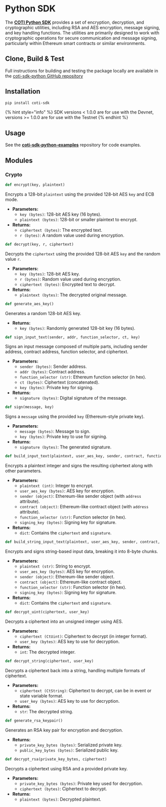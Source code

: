 # Python SDK

The [**COTI Python SDK**](https://github.com/coti-io/coti-sdk-python) provides a set of encryption, decryption, and cryptographic utilities, including RSA and AES encryption, message signing, and key handling functions. The utilities are primarily designed to work with cryptographic operations for secure communication and message signing, particularly within Ethereum smart contracts or similar environments.

## Clone, Build & Test

Full instructions for building and testing the package locally are available in the [coti-sdk-python GitHub repository](https://github.com/coti-io/coti-sdk-python)

## Installation

```bash
pip install coti-sdk
```

{% hint style="info" %}
SDK versions < 1.0.0 are for use with the Devnet, versions >= 1.0.0 are for use with the Testnet
{% endhint %}

## Usage

See the [**coti-sdk-python-examples**](https://github.com/coti-io/coti-sdk-python-examples) repository for code examples.

## Modules

### Crypto

```python
def encrypt(key, plaintext)
```

Encrypts a 128-bit `plaintext` using the provided 128-bit AES `key` and ECB mode.

* **Parameters:**
  * `key (bytes)`: 128-bit AES key (16 bytes).
  * `plaintext (bytes)`: 128-bit or smaller plaintext to encrypt.
* **Returns:**
  * `ciphertext (bytes)`: The encrypted text.
  * `r (bytes)`: A random value used during encryption.

```python
def decrypt(key, r, ciphertext)
```

Decrypts the `ciphertext` using the provided 128-bit AES `key` and the random value `r`.

* **Parameters:**
  * `key (bytes)`: 128-bit AES key.
  * `r (bytes)`: Random value used during encryption.
  * `ciphertext (bytes)`: Encrypted text to decrypt.
* **Returns:**
  * `plaintext (bytes)`: The decrypted original message.

```python
def generate_aes_key()
```

Generates a random 128-bit AES key.

* **Returns:**
  * `key (bytes)`: Randomly generated 128-bit key (16 bytes).

```python
def sign_input_text(sender, addr, function_selector, ct, key)
```

Signs an input message composed of multiple parts, including sender address, contract address, function selector, and ciphertext.

* **Parameters:**
  * `sender (bytes)`: Sender address.
  * `addr (bytes)`: Contract address.
  * `function_selector (str)`: Ethereum function selector (in hex).
  * `ct (bytes)`: Ciphertext (concatenated).
  * `key (bytes)`: Private key for signing.
* **Returns:**
  * `signature (bytes)`: Digital signature of the message.

```python
def sign(message, key)
```

Signs a `message` using the provided `key` (Ethereum-style private key).

* **Parameters:**
  * `message (bytes)`: Message to sign.
  * `key (bytes)`: Private key to use for signing.
* **Returns:**
  * `signature (bytes)`: The generated signature.

```python
def build_input_text(plaintext, user_aes_key, sender, contract, function_selector, signing_key)
```

Encrypts a plaintext integer and signs the resulting ciphertext along with other parameters.

* **Parameters:**
  * `plaintext (int)`: Integer to encrypt.
  * `user_aes_key (bytes)`: AES key for encryption.
  * `sender (object)`: Ethereum-like sender object (with `address` attribute).
  * `contract (object)`: Ethereum-like contract object (with `address` attribute).
  * `function_selector (str)`: Function selector (in hex).
  * `signing_key (bytes)`: Signing key for signature.
* **Returns:**
  * `dict`: Contains the `ciphertext` and `signature`.

```python
def build_string_input_text(plaintext, user_aes_key, sender, contract, function_selector, signing_key)
```

Encrypts and signs string-based input data, breaking it into 8-byte chunks.

* **Parameters:**
  * `plaintext (str)`: String to encrypt.
  * `user_aes_key (bytes)`: AES key for encryption.
  * `sender (object)`: Ethereum-like sender object.
  * `contract (object)`: Ethereum-like contract object.
  * `function_selector (str)`: Function selector (in hex).
  * `signing_key (bytes)`: Signing key for signature.
* **Returns:**
  * `dict`: Contains the `ciphertext` and `signature`.

```python
def decrypt_uint(ciphertext, user_key)
```

Decrypts a ciphertext into an unsigned integer using AES.

* **Parameters:**
  * `ciphertext (CtUint)`: Ciphertext to decrypt (in integer format).
  * `user_key (bytes)`: AES key to use for decryption.
* **Returns:**
  * `int`: The decrypted integer.

```python
def decrypt_string(ciphertext, user_key)
```

Decrypts a ciphertext back into a string, handling multiple formats of ciphertext.

* **Parameters:**
  * `ciphertext (CtString)`: Ciphertext to decrypt, can be in event or state variable format.
  * `user_key (bytes)`: AES key to use for decryption.
* **Returns:**
  * `str`: The decrypted string.

```python
def generate_rsa_keypair()
```

Generates an RSA key pair for encryption and decryption.

* **Returns:**
  * `private_key_bytes (bytes)`: Serialized private key.
  * `public_key_bytes (bytes)`: Serialized public key.

```python
def decrypt_rsa(private_key_bytes, ciphertext)
```

Decrypts a ciphertext using RSA and a provided private key.

* **Parameters:**
  * `private_key_bytes (bytes)`: Private key used for decryption.
  * `ciphertext (bytes)`: Ciphertext to decrypt.
* **Returns:**
  * `plaintext (bytes)`: Decrypted plaintext.
